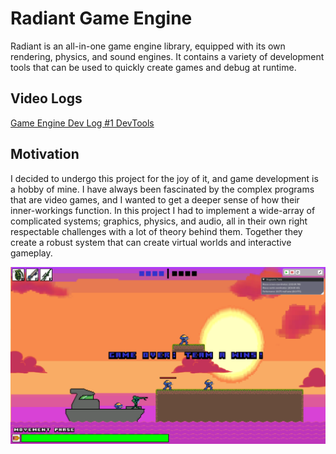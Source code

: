 # Radiant Game Engine

Radiant is an all-in-one game engine library, equipped with its own rendering, physics, and sound engines. It contains a
variety of development tools that can be used to quickly create games and debug at runtime.

## Video Logs
[Game Engine Dev Log #1 DevTools](https://youtu.be/qKfr2LG_s3w?si=EI_yu2R-ZbsAusTS)

## Motivation

I decided to undergo this project for the joy of it, and game development is a hobby of mine. I have always been fascinated by the complex programs that are video games, and I wanted to get a deeper sense of how their inner-workings function. In this project I had to implement a wide-array of complicated systems; graphics, physics, and audio, all in their own right respectable challenges with a lot of theory behind them. Together they create a robust system that can create virtual worlds and interactive gameplay.

![example1](Docs/example1.png)
